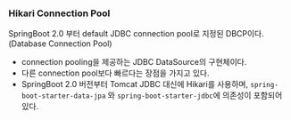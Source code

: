 ### Hikari Connection Pool
SpringBoot 2.0 부터 default JDBC connection pool로 지정된 DBCP이다. (Database Connection Pool)
- connection pooling을 제공하는 JDBC DataSource의 구현체이다.
- 다른 connection pool보다 빠르다는 장점을 가지고 있다.
- SpringBoot 2.0 버전부터 Tomcat JDBC 대신에 Hikari를 사용하며, `spring-boot-starter-data-jpa` 와 `spring-boot-starter-jdbc`에 의존성이 포함되어 있다.
